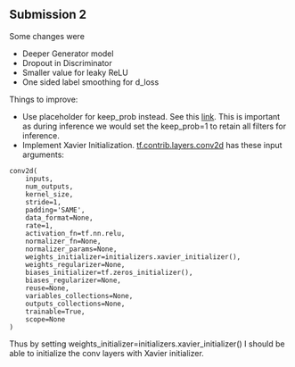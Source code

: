 <h2>Submission 2</h2>

Some changes were
- Deeper Generator model
- Dropout in Discriminator
- Smaller value for leaky ReLU
- One sided label smoothing for d_loss 

Things to improve: 
- Use placeholder for keep_prob instead. See this [link](https://stackoverflow.com/questions/44971349/how-to-turn-off-dropout-for-testing-in-tensorflow). This is important as during inference we would set the keep_prob=1 to retain all filters for inference.
- Implement Xavier Initialization. [tf.contrib.layers.conv2d](https://www.tensorflow.org/api_docs/python/tf/contrib/layers/conv2d) has these input arguments:
```
conv2d(
    inputs,
    num_outputs,
    kernel_size,
    stride=1,
    padding='SAME',
    data_format=None,
    rate=1,
    activation_fn=tf.nn.relu,
    normalizer_fn=None,
    normalizer_params=None,
    weights_initializer=initializers.xavier_initializer(),
    weights_regularizer=None,
    biases_initializer=tf.zeros_initializer(),
    biases_regularizer=None,
    reuse=None,
    variables_collections=None,
    outputs_collections=None,
    trainable=True,
    scope=None
)
```
Thus by setting weights_initializer=initializers.xavier_initializer() I should be able to initialize the conv layers with Xavier initializer.

